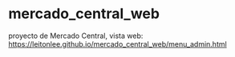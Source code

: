 # mercado_central_web
proyecto de Mercado Central, vista web:  https://leitonlee.github.io/mercado_central_web/menu_admin.html
